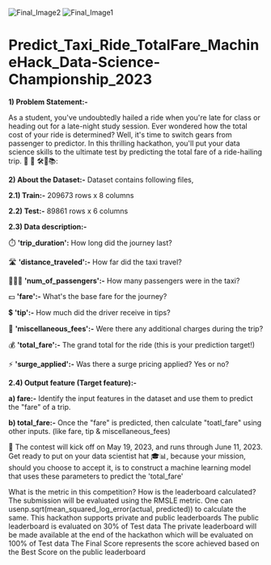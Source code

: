 ![Final_Image2](https://github.com/aniiketbarphe/Predict_Taxi_Ride_TotalFare_MachineHack_Data-Science-Championship_2023/assets/84449238/30d0ebff-8e29-4c41-9971-618f02b7a58c)
![Final_Image1](https://github.com/aniiketbarphe/Predict_Taxi_Ride_TotalFare_MachineHack_Data-Science-Championship_2023/assets/84449238/9970562e-4c28-46ef-9fc4-5466de460ebe)
# Predict_Taxi_Ride_TotalFare_MachineHack_Data-Science-Championship_2023

**1) Problem Statement:-**

As a student, you've undoubtedly hailed a ride when you're late for class or heading out for a late-night study session. Ever wondered how the total cost of your ride is determined? Well, it's time to switch gears from passenger to predictor. In this thrilling hackathon, you'll put your data science skills to the ultimate test by predicting the total fare of a ride-hailing trip. 🎯 🚖
 🛠️💼📚:
 
**2) About the Dataset:-** Dataset contains following files,

**2.1) Train:-** 209673 rows x 8 columns

**2.2) Test:-** 89861 rows x 6 columns

**2.3) Data description:-**

⏱️ **'trip_duration':** How long did the journey last?

🛣️ **'distance_traveled':-** How far did the taxi travel?

🧑‍🤝‍🧑 **'num_of_passengers':-** How many passengers were in the taxi?

💵 **'fare':-** What's the base fare for the journey?

💲 **'tip':-** How much did the driver receive in tips?

🎀 **'miscellaneous_fees':-** Were there any additional charges during the trip?

💰 **'total_fare':-** The grand total for the ride (this is your prediction target!)

⚡ **'surge_applied':-** Was there a surge pricing applied? Yes or no?

**2.4) Output feature (Target feature):-**

**a) fare:-** Identify the input features in the dataset and use them to predict the "fare" of a trip.

**b) total_fare:-** Once the "fare" is predicted, then calculate "toatl_fare" using other inputs. (like fare, tip & miscellaneous_fees)

📣 The contest will kick off on May 19, 2023, and runs through June 11, 2023.
Get ready to put on your data scientist hat 🎓📊, because your mission, should you choose to accept it, is to construct a machine learning model that uses these parameters to predict the 'total_fare'

What is the metric in this competition? How is the leaderboard calculated?
The submission will be evaluated using the RMSLE metric. One can usenp.sqrt(mean_squared_log_error(actual, predicted)) to calculate the same.
This hackathon supports private and public leaderboards
The public leaderboard is evaluated on 30% of Test data
The private leaderboard will be made available at the end of the hackathon which will be evaluated on 100% of Test data
The Final Score represents the score achieved based on the Best Score on the public leaderboard
